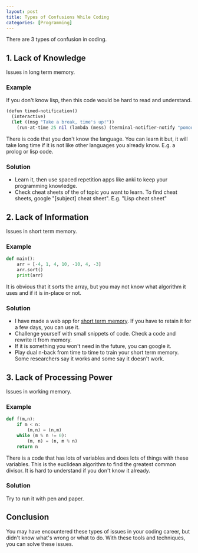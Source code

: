 ```yaml
---
layout: post
title: Types of Confusions While Coding
categories: [Programming]
---
```

There are 3 types of confusion in coding.

## 1. Lack of Knowledge  
Issues in long term memory. 
### Example
If you don't know lisp, then this code would be hard to read and understand.  
```clojure
(defun timed-notification()
  (interactive)
  (let ((msg "Take a break, time's up!"))
    (run-at-time 25 nil (lambda (mess) (terminal-notifier-notify "pomodoro" mess)) msg)))
``` 
There is code that you don't know the language. You can learn it but, it will take long time if it is not like other languages you already know. E.g. a prolog or lisp code.
### Solution
- Learn it, then use spaced repetition apps like anki to keep your programming knowledge.
- Check cheat sheets of the of topic you want to learn. To find cheat sheets, google "[subject] cheat sheet". E.g. "Lisp cheat sheet"

## 2. Lack of Information  
Issues in short term memory.  
### Example
```python
def main():
    arr = [-4, 1, 4, 10, -10, 4, -3]
    arr.sort()
    print(arr)
```
It is obvious that it sorts the array, but you may not know what algorithm it uses and if it is in-place or not.  
### Solution
- I have made a web app for [short term memory](https://github.com/mertserezli/ShortTermMemorization). If you have to retain it for a few days, you can use it.
- Challenge yourself with small snippets of code. Check a code and rewrite it from memory.  
- If it is something you won't need in the future, you can google it.
- Play dual n-back from time to time to train your short term memory. Some researchers say it works and some say it doesn't work.  

## 3. Lack of Processing Power
Issues in working memory. 
### Example
```python
def f(m,n):
    if m < n:
        (m,n) = (n,m)
    while (m % n != 0):
        (m, n) = (n, m % n)
    return n
```
There is a code that has lots of variables and does lots of things with these variables. 
This is the euclidean algorithm to find the greatest common divisor. It is hard to understand if you don't know it already.   
### Solution
Try to run it with pen and paper. 

## Conclusion
You may have encountered these types of issues in your coding career, but didn't know what's wrong or what to do. With these tools and techniques, you can solve these issues.